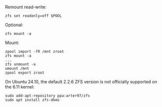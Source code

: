 
Remount read-write:

`zfs set readonly=off $POOL`

Optional:

`zfs mount -a`

Mount:

```
zpool import -fR /mnt zroot
zfs mount -a
...
zfs unmount -a
umount /mnt
zpool export zroot
```

On Ubuntu 24.10, the default 2.2.6 ZFS version is not officially supported on the 6.11 kernel:

```
sudo add-apt-repository ppa:arter97/zfs
sudo apt install zfs-dkms
```
